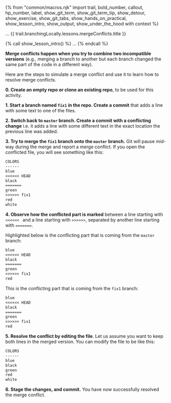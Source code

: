 {% from "common/macros.njk" import trail, bold_number, callout, hp_number, label, show_git_term, show_git_term_tip, show_detour, show_exercise, show_git_tabs, show_hands_on_practical, show_lesson_intro, show_output, show_under_the_hood with context %}

<span id="prereqs"></span>
<span id="outcomes">...</span>
<span id="title">{{ trail.branchingLocally.lessons.mergeConflicts.title }}</span>

<div id="body">
{% call show_lesson_intro() %}
...
{% endcall %}

**Merge conflicts happen when you try to combine two incompatible versions** (e.g., merging a branch to another but each branch changed the same part of the code in a different way).

Here are the steps to simulate a merge conflict and use it to learn how to resolve merge conflicts.

**0. Create an empty repo or clone an existing repo**, to be used for this activity.

**1. Start a branch named `fix1` in the repo. Create a commit** that adds a line with some text to one of the files.

**2. Switch back to `master` branch. Create a commit with a conflicting change** i.e. it adds a line with some different text in the exact location the previous line was added.

<pic eager src="{{baseUrl}}/gitAndGithub/mergeConflicts/images/sourcetree_1.png" height="350" />
<p/>

**3. Try to merge the `fix1` branch onto the `master` branch.** Git will pause mid-way during the merge and report a merge conflict. If you open the conflicted file, you will see something like this:

```txt {highlight-lines="4,6,8"}
COLORS
------
blue
<<<<<< HEAD
black
=======
green
>>>>>> fix1
red
white
```

**4. Observe how the conflicted part is marked** between a line starting with `<<<<<< ` and a line starting with `>>>>>>`, separated by another line starting with `=======`.

Highlighted below is the conflicting part that is coming from the `master` branch:

```txt {start-from=3 highlight-lines="5"}
blue
<<<<<< HEAD
black
=======
green
>>>>>> fix1
red
```

This is the conflicting part that is coming from the `fix1` branch:

```txt {start-from=3 highlight-lines="7"}
blue
<<<<<< HEAD
black
=======
green
>>>>>> fix1
red
```

**5. Resolve the conflict by editing the file**. Let us assume you want to keep both lines in the merged version. You can modify the file to be like this:

```txt {highlight-lines="4-5"}
COLORS
------
blue
black
green
red
white
```

**6. Stage the changes, and commit.** You have now successfully resolved the merge conflict.

</div>

<div id="extras">
</div>
